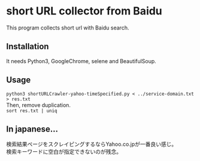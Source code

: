 # short URL collector from Baidu
This program collects short url with Baidu search.

## Installation
It needs Python3, GoogleChrome, selene and BeautifulSoup.

## Usage
`python3 shortURLCrawler-yahoo-timeSpecified.py < ../service-domain.txt > res.txt`  
Then, remove duplication.  
`sort res.txt | uniq`

## In japanese...
検索結果ページをスクレイピングするならYahoo.co.jpが一番良い感じ。  
検索キーワードに空白が指定できないのが残念。  

